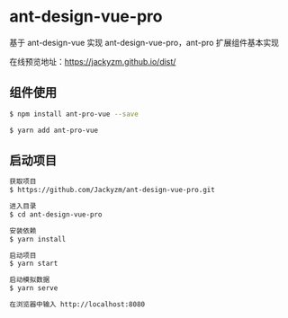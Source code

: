 # ant-design-vue-pro

基于 ant-design-vue 实现 ant-design-vue-pro，ant-pro 扩展组件基本实现

在线预览地址：<a href="https://jackyzm.github.io/dist/" target="_blank">https://jackyzm.github.io/dist/</a>

## 组件使用

```sh
$ npm install ant-pro-vue --save

$ yarn add ant-pro-vue

```

## 启动项目

```sh
获取项目
$ https://github.com/Jackyzm/ant-design-vue-pro.git

进入目录
$ cd ant-design-vue-pro

安装依赖
$ yarn install

启动项目
$ yarn start

启动模拟数据
$ yarn serve

在浏览器中输入 http://localhost:8080
```
